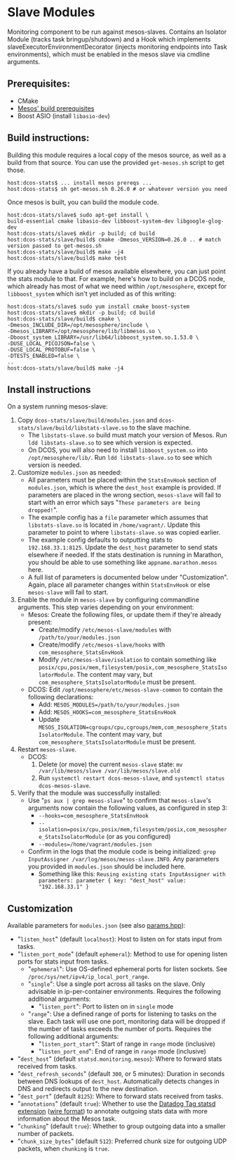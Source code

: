 # Slave Modules
Monitoring component to be run against mesos-slaves. Contains an Isolator Module (tracks task bringup/shutdown) and a Hook which implements slaveExecutorEnvironmentDecorator (injects monitoring endpoints into Task environments), which must be enabled in the mesos slave via cmdline arguments.

## Prerequisites:

- CMake
- [Mesos' build prerequisites](http://mesos.apache.org/gettingstarted/)
- Boost ASIO (install ```libasio-dev```)

## Build instructions:

Building this module requires a local copy of the mesos source, as well as a build from that source. You can use the provided ```get-mesos.sh``` script to get those.

```
host:dcos-stats$ ... install mesos prereqs ...
host:dcos-stats$ sh get-mesos.sh 0.26.0 # or whatever version you need
```

Once mesos is built, you can build the module code.

```
host:dcos-stats/slave$ sudo apt-get install \
build-essential cmake libasio-dev libboost-system-dev libgoogle-glog-dev
host:dcos-stats/slave$ mkdir -p build; cd build
host:dcos-stats/slave/build$ cmake -Dmesos_VERSION=0.26.0 .. # match version passed to get-mesos.sh
host:dcos-stats/slave/build$ make -j4
host:dcos-stats/slave/build$ make test
```

If you already have a build of mesos available elsewhere, you can just point the stats module to that. For example, here's how to build on a DCOS node, which already has most of what we need within ```/opt/mesosphere```, except for ```libboost_system``` which isn't yet included as of this writing:

```
host:dcos-stats/slave$ sudo yum install cmake boost-system
host:dcos-stats/slave$ mkdir -p build; cd build
host:dcos-stats/slave/build$ cmake \
-Dmesos_INCLUDE_DIR=/opt/mesosphere/include \
-Dmesos_LIBRARY=/opt/mesosphere/lib/libmesos.so \
-Dboost_system_LIBRARY=/usr/lib64/libboost_system.so.1.53.0 \
-DUSE_LOCAL_PICOJSON=false \
-DUSE_LOCAL_PROTOBUF=false \
-DTESTS_ENABLED=false \
..
host:dcos-stats/slave/build$ make -j4
```

## Install instructions

On a system running mesos-slave:

1. Copy ```dcos-stats/slave/build/modules.json``` and ```dcos-stats/slave/build/libstats-slave.so``` to the slave machine.
   * The ```libstats-slave.so``` build must match your version of Mesos. Run ```ldd libstats-slave.so``` to see which version is expected.
   * On DCOS, you will also need to install ```libboost_system.so``` into ```/opt/mesosphere/lib/```. Run ```ldd libstats-slave.so``` to see which version is needed.
2. Customize ```modules.json``` as needed:
   - All parameters must be placed within the ```StatsEnvHook``` section of ```modules.json```, which is where the ```dest_host``` example is provided. If parameters are placed in the wrong section, ```mesos-slave``` will fail to start with an error which says "```These parameters are being dropped!```".
   - The example config has a ```file``` parameter which assumes that ```libstats-slave.so``` is located in ```/home/vagrant/```. Update this parameter to point to where ```libstats-slave.so``` was copied earlier.
   - The example config defaults to outputting stats to ```192.168.33.1:8125```. Update the ```dest_host``` parameter to send stats elsewhere if needed. If the stats destination is running in Marathon, you should be able to use something like ```appname.marathon.mesos``` here.
   - A full list of parameters is documented below under "Customization". Again, place all parameter changes within ```StatsEnvHook``` or else ```mesos-slave``` will fail to start.
3. Enable the module in ```mesos-slave``` by configuring commandline arguments. This step varies depending on your environment:
   * Mesos: Create the following files, or update them if they're already present:
     - Create/modify ```/etc/mesos-slave/modules``` with ```/path/to/your/modules.json```
     - Create/modify ```/etc/mesos-slave/hooks``` with ```com_mesosphere_StatsEnvHook```
     - Modify ```/etc/mesos-slave/isolation``` to contain something like ```posix/cpu,posix/mem,filesystem/posix,com_mesosphere_StatsIsolatorModule```. The content may vary, but ```com_mesosphere_StatsIsolatorModule``` must be present.
   * DCOS: Edit ```/opt/mesosphere/etc/mesos-slave-common``` to contain the following declarations:
     - Add: ```MESOS_MODULES=/path/to/your/modules.json```
     - Add: ```MESOS_HOOKS=com_mesosphere_StatsEnvHook```
     - Update ```MESOS_ISOLATION=cgroups/cpu,cgroups/mem,com_mesosphere_StatsIsolatorModule```. The content may vary, but ```com_mesosphere_StatsIsolatorModule``` must be present.
4. Restart ```mesos-slave```.
   * DCOS:
      1. Delete (or move) the current ```mesos-slave``` state: ```mv /var/lib/mesos/slave /var/lib/mesos/slave.old```
      2. Run ```systemctl restart dcos-mesos-slave```, and ```systemctl status dcos-mesos-slave```.
5. Verify that the module was successfully installed:
   - Use "```ps aux | grep mesos-slave```" to confirm that ```mesos-slave```'s arguments now contain the following values, as configured in step 3:
      - ```--hooks=com_mesosphere_StatsEnvHook```
      - ```--isolation=posix/cpu,posix/mem,filesystem/posix,com_mesosphere_StatsIsolatorModule``` (or as you configured)
      - ```--modules=/home/vagrant/modules.json```
   - Confirm in the logs that the module code is being initialized: ```grep InputAssigner /var/log/mesos/mesos-slave.INFO```. Any parameters you provided in ```modules.json``` should be included here.
      - Something like this: ```Reusing existing stats InputAssigner with parameters: parameter { key: "dest_host" value: "192.168.33.1" }```

## Customization

Available parameters for ```modules.json``` (see also [params.hpp](https://github.com/mesosphere/dcos-stats/blob/master/slave/params.hpp)):

- "```listen_host```" (default ```localhost```): Host to listen on for stats input from tasks.
- "```listen_port_mode```" (default ```ephemeral```): Method to use for opening listen ports for stats input from tasks.
    - "```ephemeral```": Use OS-defined ephemeral ports for listen sockets. See ```/proc/sys/net/ipv4/ip_local_port_range```.
    - "```single```": Use a single port across all tasks on the slave. Only advisable in ip-per-container environments. Requires the following additional arguments:
        - "```listen_port```": Port to listen on in ```single``` mode
    - "```range```": Use a defined range of ports for listening to tasks on the slave. Each task will use one port, monitoring data will be dropped if the number of tasks exceeds the number of ports. Requires the following additional arguments:
        - "```listen_port_start```": Start of range in ```range``` mode (inclusive)
        - "```listen_port_end```": End of range in ```range``` mode (inclusive)
- "```dest_host```" (default ```statsd.monitoring.mesos```): Where to forward stats received from tasks.
- "```dest_refresh_seconds```" (default ```300```, or 5 minutes): Duration in seconds between DNS lookups of ```dest_host```. Automatically detects changes in DNS and redirects output to the new destination.
- "```dest_port```" (default ```8125```): Where to forward stats received from tasks.
- "```annotations```" (default ```true```): Whether to use the [Datadog Tag statsd extension](http://docs.datadoghq.com/guides/dogstatsd/) ([wire format](https://github.com/DataDog/dogstatsd-python/blob/master/statsd.py#L178)) to annotate outgoing stats data with more information about the Mesos task.
- "```chunking```" (default ```true```): Whether to group outgoing data into a smaller number of packets.
- "```chunk_size_bytes```" (default ```512```): Preferred chunk size for outgoing UDP packets, when ```chunking``` is ```true```.
